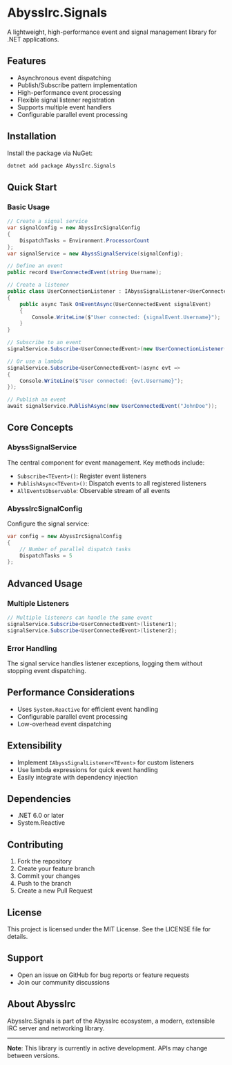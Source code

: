 # AbyssIrc.Signals

A lightweight, high-performance event and signal management library for .NET applications.

## Features

- Asynchronous event dispatching
- Publish/Subscribe pattern implementation
- High-performance event processing
- Flexible signal listener registration
- Supports multiple event handlers
- Configurable parallel event processing

## Installation

Install the package via NuGet:

```bash
dotnet add package AbyssIrc.Signals
```

## Quick Start

### Basic Usage

```csharp
// Create a signal service
var signalConfig = new AbyssIrcSignalConfig
{
    DispatchTasks = Environment.ProcessorCount
};
var signalService = new AbyssSignalService(signalConfig);

// Define an event
public record UserConnectedEvent(string Username);

// Create a listener
public class UserConnectionListener : IAbyssSignalListener<UserConnectedEvent>
{
    public async Task OnEventAsync(UserConnectedEvent signalEvent)
    {
        Console.WriteLine($"User connected: {signalEvent.Username}");
    }
}

// Subscribe to an event
signalService.Subscribe<UserConnectedEvent>(new UserConnectionListener());

// Or use a lambda
signalService.Subscribe<UserConnectedEvent>(async evt =>
{
    Console.WriteLine($"User connected: {evt.Username}");
});

// Publish an event
await signalService.PublishAsync(new UserConnectedEvent("JohnDoe"));
```

## Core Concepts

### AbyssSignalService

The central component for event management. Key methods include:

- `Subscribe<TEvent>()`: Register event listeners
- `PublishAsync<TEvent>()`: Dispatch events to all registered listeners
- `AllEventsObservable`: Observable stream of all events

### AbyssIrcSignalConfig

Configure the signal service:

```csharp
var config = new AbyssIrcSignalConfig
{
    // Number of parallel dispatch tasks
    DispatchTasks = 5
};
```

## Advanced Usage

### Multiple Listeners

```csharp
// Multiple listeners can handle the same event
signalService.Subscribe<UserConnectedEvent>(listener1);
signalService.Subscribe<UserConnectedEvent>(listener2);
```

### Error Handling

The signal service handles listener exceptions, logging them without stopping event dispatching.

## Performance Considerations

- Uses `System.Reactive` for efficient event handling
- Configurable parallel event processing
- Low-overhead event dispatching

## Extensibility

- Implement `IAbyssSignalListener<TEvent>` for custom listeners
- Use lambda expressions for quick event handling
- Easily integrate with dependency injection

## Dependencies

- .NET 6.0 or later
- System.Reactive

## Contributing

1. Fork the repository
2. Create your feature branch
3. Commit your changes
4. Push to the branch
5. Create a new Pull Request

## License

This project is licensed under the MIT License. See the LICENSE file for details.

## Support

- Open an issue on GitHub for bug reports or feature requests
- Join our community discussions

## About AbyssIrc

AbyssIrc.Signals is part of the AbyssIrc ecosystem, a modern, extensible IRC server and networking library.

---

**Note**: This library is currently in active development. APIs may change between versions.
